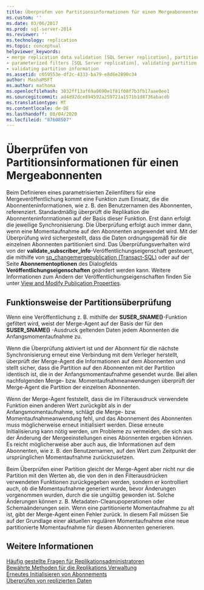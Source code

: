 ```yaml
---
title: Überprüfen von Partitionsinformationen für einen Mergeabonnenten | Microsoft-Dokumentation
ms.custom: ''
ms.date: 03/06/2017
ms.prod: sql-server-2014
ms.reviewer: ''
ms.technology: replication
ms.topic: conceptual
helpviewer_keywords:
- merge replication data validation [SQL Server replication], partitions
- parameterized filters [SQL Server replication], validating partition information
- validating partition information
ms.assetid: c059553e-df2c-4333-ba79-e8d6e2890c34
author: MashaMSFT
ms.author: mathoma
ms.openlocfilehash: 3032ff13af69a0690e1f81f08f7b3fb17aae0ee1
ms.sourcegitcommit: ad4d92dce894592a259721a1571b1d8736abacdb
ms.translationtype: MT
ms.contentlocale: de-DE
ms.lasthandoff: 08/04/2020
ms.locfileid: "87608507"
---
```

# <a name="validate-partition-information-for-a-merge-subscriber"></a>Überprüfen von Partitionsinformationen für einen Mergeabonnenten
  Beim Definieren eines parametrisierten Zeilenfilters für eine Mergeveröffentlichung kommt eine Funktion zum Einsatz, die die Abonnenteninformationen, wie z. B. den Benutzernamen des Abonnenten, referenziert. Standardmäßig überprüft die Replikation die Abonnenteninformationen auf der Basis dieser Funktion. Erst dann erfolgt die jeweilige Synchronisierung. Die Überprüfung erfolgt auch immer dann, wenn eine Momentaufnahme auf den Abonnenten angewendet wird. Mit der Überprüfung wird sichergestellt, dass die Daten ordnungsgemäß für die einzelnen Abonnenten partitioniert sind. Das Überprüfungsverhalten wird von der **validate_subscriber_info**-Veröffentlichungseigenschaft gesteuert, die mithilfe von [sp_changemergepublication &#40;Transact-SQL&#41;](/sql/relational-databases/system-stored-procedures/sp-changemergepublication-transact-sql) oder auf der Seite **Abonnementoptionen** des Dialogfelds **Veröffentlichungseigenschaften** geändert werden kann. Weitere Informationen zum Ändern der Veröffentlichungseigenschaften finden Sie unter [View and Modify Publication Properties](publish/view-and-modify-publication-properties.md).  
  
## <a name="how-partition-validation-works"></a>Funktionsweise der Partitionsüberprüfung  
 Wenn eine Veröffentlichung z. B. mithilfe der **SUSER_SNAME()**-Funktion gefiltert wird, weist der Merge-Agent auf der Basis der für den **SUSER_SNAME()** -Ausdruck geltenden Daten jedem Abonnenten die Anfangsmomentaufnahme zu.  
  
 Wenn die Überprüfung aktiviert ist und der Abonnent für die nächste Synchronisierung erneut eine Verbindung mit dem Verleger herstellt, überprüft der Merge-Agent die Informationen auf dem Abonnenten und stellt sicher, dass die Partition auf den Abonnenten mit der Partition identisch ist, die in der Anfangsmomentaufnahme gesendet wurde. Bei allen nachfolgenden Merge- bzw. Momentaufnahmeanwendungen überprüft der Merge-Agent die Partition der einzelnen Abonnenten.  
  
 Wenn der Merge-Agent feststellt, dass die im Filterausdruck verwendete Funktion einen anderen Wert zurückgibt als in der Anfangsmomentaufnahme, schlägt die Merge- bzw. Momentaufnahmeanwendung fehl, und das Abonnement des Abonnenten muss möglicherweise erneut initialisiert werden. Diese erneute Initialisierung kann nötig werden, um Probleme zu vermeiden, die sich aus der Änderung der Mergeeinstellungen eines Abonnenten ergeben können. Es reicht möglicherweise aber auch aus, die Informationen auf dem Abonnenten, wie z. B. den Benutzernamen, auf den Wert zum Zeitpunkt der ursprünglichen Momentaufnahme zurückzusetzen.  
  
 Beim Überprüfen einer Partition gleicht der Merge-Agent aber nicht nur die Partition mit den Werten ab, die von den in den Filterausdrücken verwendeten Funktionen zurückgegeben werden, sondern er kontrolliert auch, ob die Momentaufnahme generiert wurde, bevor Änderungen vorgenommen wurden, durch die sie ungültig geworden ist. Solche Änderungen können z. B. Metadaten-Cleanupoperationen oder Schemaänderungen sein. Wenn eine partitionierte Momentaufnahme zu alt ist, gibt der Merge-Agent einen Fehler zurück. In diesem Fall müssen Sie auf der Grundlage einer aktuellen regulären Momentaufnahme eine neue partitionierte Momentaufnahme für diesen Abonnenten generieren.  
  
## <a name="see-also"></a>Weitere Informationen  
 [Häufig gestellte Fragen für Replikationsadministratoren](administration/frequently-asked-questions-for-replication-administrators.md)   
 [Bewährte Methoden für die Replikations Verwaltung](administration/best-practices-for-replication-administration.md)   
 [Erneutes Initialisieren von Abonnements](reinitialize-subscriptions.md)   
 [Überprüfen von replizierten Daten](validate-data-at-the-subscriber.md)  
  
  
